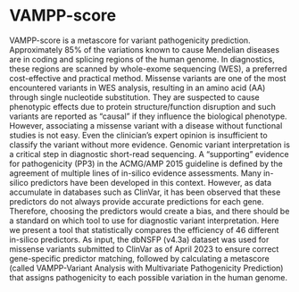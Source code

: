 # VAMPP-score
VAMPP-score is a metascore for variant pathogenicity prediction.
Approximately 85% of the variations known to cause Mendelian diseases are in coding and splicing regions of the human genome. In diagnostics, these regions are scanned by whole-exome sequencing (WES), a preferred cost-effective and practical method. Missense variants are one of the most encountered variants in WES analysis, resulting in an amino acid (AA) through single nucleotide substitution. They are suspected to cause phenotypic effects due to protein structure/function disruption and such variants are reported as “causal” if they influence the biological phenotype. However, associating a missense variant with a disease without functional studies is not easy. Even the clinician’s expert
opinion is insufficient to classify the variant without more evidence.
Genomic variant interpretation is a critical step in diagnostic short-read sequencing. A “supporting” evidence for pathogenicity (PP3) in the ACMG/AMP 2015 guideline is defined by the agreement of multiple lines of in-silico evidence assessments. Many in-silico predictors have been developed in this context. However, as data accumulate in databases such as ClinVar, it has been observed that these predictors do not always provide accurate predictions for each gene.
Therefore, choosing the predictors would create a bias, and there should be a standard on which tool to use for diagnostic variant interpretation. Here we present a tool that statistically compares the efficiency of 46 different in-silico predictors. As input, the dbNSFP (v4.3a) dataset was used for missense variants submitted to ClinVar as of April 2023 to ensure correct gene-specific predictor matching, followed by calculating a metascore (called VAMPP-Variant Analysis with Multivariate Pathogenicity Prediction) that assigns pathogenicity to each possible variation in the human genome.

